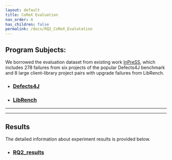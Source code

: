 ```yaml
---
layout: default
title: CoReX Evaluation
nav_order: 4
has_children: false
permalink: /docs/RQ2_CoReX_Evalutation
---
```


## Program Subjects: 
We borrowed the evaluation dataset from existing work [InPreSS](https://ieeexplore.ieee.org/abstract/document/10172711), 
which includes 278 failures from six projects of the popular Defects4J benchmark and 8 large client-library project pairs with upgrade failures from LibRench.

* ### [Defects4J](https://zenodo.org/record/7683853#.Y_3L1y-975g)

* ### [LibRench](https://zenodo.org/record/7683853/files/InPreSSBench.zip?download=1)
---
---
## Results
The detailed information about experiment results is provided below.
* ### [RQ2_results](../../assets/results/RQ2-Results.xlsx)
